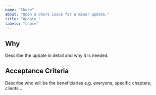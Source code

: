 ```yaml
---
name: "Chore"
about: "Open a chore issue for a minor update."
title: "Update "
labels: "chore"
---
```


## Why

Describe the update in detail and why it is needed.

## Acceptance Criteria

Describe who will be the beneficiaries e.g. everyone, specific chapters, clients...
